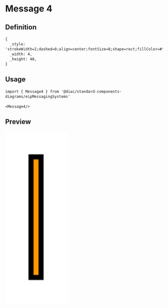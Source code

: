 # Message 4

## Definition

```
{
  _style: 'strokeWidth=2;dashed=0;align=center;fontSize=8;shape=rect;fillColor=#ff9900;strokeColor=#000000;fontStyle=1;whiteSpace=wrap;html=1;',
  _width: 4,
  _height: 48,
}
```

## Usage

```
import { Message4 } from '@diac/standard-components-diagrams/eipMessagingSystems'

<Message4/>
```

## Preview

<img src="./message-4.png" width="200"/>

